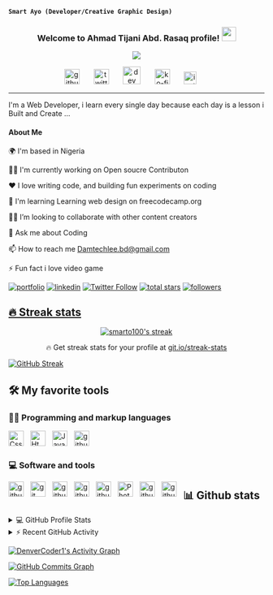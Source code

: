 
**`Smart Ayo (Developer/Creative Graphic Design)`**

<h3 align="center">
  <b> Welcome to Ahmad Tijani Abd. Rasaq profile!</b>
  <img src="https://media.giphy.com/media/hvRJCLFzcasrR4ia7z/giphy.gif" width="28">
</h3>

<!-- Typing SVG Smart - https://://github.com/smarto100/readme-typing-svg -->
<p align="center">
  <a href="https://github.com/smarto100/readme-typing-svg"><img src="https://readme-typing-svg.demolab.com/?lines=Web%20Developer;Experienced;%20Creative%2FGraphic%20Designer;6%2B%20Months%20of%20coding%20experience;Always%20learning%20new%20things&font=Fira%20Code&center=true&width=440&height=45&color=36454F&vCenter=true&size=22&pause=1000"></a> 
</p>

<!-- Social icons section -->
<p align="center">
 <a href="http://github.com/smarto100"><img alt="github" width="30px" src="https://cdn.jsdelivr.net/gh/devicons/devicon/icons/github/github-original.svg"/></a>
 &#8287;&#8287;&#8287;&#8287;&#8287;
 <a href="https://twitter.com/smarto_lee"><img alt="twitter" width="30px" src="https://simpleicons.org/icons/twitter.svg"/></a>
 &#8287;&#8287;&#8287;&#8287;&#8287;
 <a href="https://dev.to/smarto100"><img alt="dev" width="35px" src="https://simpleicons.org/icons/devdotto.svg"/></a>
 &#8287;&#8287;&#8287;&#8287;&#8287;
 <a href="https://ko-fi.com/smart100"><img alt="ko-fi" width="30px" src="https://simpleicons.org/icons/kofi.svg"/></a>
 &#8287;&#8287;&#8287;&#8287;&#8287;
 <a href="https://www.instagram.com/smart_kreative/"><img alt="instagram" width="25px" src="https://simpleicons.org/icons/instagram.svg"/></a>
 &#8287;&#8287;&#8287;&#8287;&#8287;
</p><hr>

 I'm a Web Developer, i learn every single day because each day is a lesson i Built and Create ...

 ####  About Me
 
 🌍  I'm based in Nigeria

👩‍💻 I'm currently working on Open soucre Contributon

❤️ I love writing code, and building fun experiments on coding

🧠  I'm learning Learning web design on freecodecamp.org

👯‍♀️ I’m looking to collaborate with other content creators

💬 Ask me about Coding

📫 How to reach me Damtechlee.bd@gmail.com

⚡️ Fun fact i love video game 
 
[![portfolio](https://img.shields.io/badge/Smart_portfolio-000?style=for-the-badge&logo=ko-fi&logoColor=white)](https://https://github.com/smarto100/)
[![linkedin](https://img.shields.io/badge/smart-linkedin-0A66C2?color=1DA1F2&logo=linked&style=for-the-badge)](https://www.linkedin.com/in/babatunde-damilola-01b2481bb/) 
[![Twitter Follow](https://img.shields.io/twitter/follow/smarto_lee?color=1DA1F2&logo=twitter&style=for-the-badge)](https://twitter.com/smarto_lee/)
<a href="https://github.com/smarto100?tab=repositories&sort=stargazers">
    <img alt="total stars" title="Total stars on GitHub" src="https://custom-icon-badges.demolab.com/github/stars/smarto100?color=55960c&style=for-the-badge&labelColor=488207&logo=star"/></a>   <a href="https://github.com/smarto100?tab=followers">
    <img alt="followers" title="Follow me on Github" src="https://custom-icon-badges.demolab.com/github/followers/smarto100?color=236ad3&labelColor=1155ba&style=for-the-badge&logo=person-add&label=Follow&logoColor=white"/></a>
 <a href="https://github.com/smarto100/Simple-View-Counter">

## 🔥 Streak stats

<!-- GitHub Readme Streak Stats - https://github.com/smarto100/github-readme-streak-stats -->
<p align="center">
  <a href="https://github.com/smarto100/github-readme-streak-stats">
    <img title="🔥 Get streak stats for your profile at git.io/streak-stats" alt="smarto100's streak" src="https://streak-stats.demolab.com/?user=smarto100&theme=gruvbox&hide_border=true&background=110635E2&fire=DDD2A6&dates=D3D5E2C4&stroke=CED0DDEC&ring=9C9EA8EC&currStreakNum=E5E5E5EC&sideNums=F9F9F9EC&currStreakLabel=D0D558F9&sideLabels=F1F766E2"/> 
  </a>
  <p align="center">🔥 Get streak stats for your profile at <a href="https://git.io/streak-stats">git.io/streak-stats</a></p>
</p>


[![GitHub Streak](https://streak-stats.demolab.com?user=smarto100&theme=gruvbox&hide_border=true&background=110635E2&fire=DDD2A6&dates=D3D5E2C4&stroke=CED0DDEC&ring=9C9EA8EC&currStreakNum=E5E5E5EC&sideNums=F9F9F9EC&currStreakLabel=D0D558F9&sideLabels=F1F766E2)](https://git.io/streak-stats)

## 🛠️ My favorite tools

### 👨‍💻 Programming and markup languages
<p>
<img align="left" alt="Css" width="30px" style="padding-right:10px;" src="https://cdn.jsdelivr.net/gh/devicons/devicon/icons/css3/css3-original.svg"/>
<img align="left" alt="Html" width="30px" style="padding-right:10px;" src="https://cdn.jsdelivr.net/gh/devicons/devicon/icons/html5/html5-original.svg"/>
<img align="left" alt="Javascript" width="30px" style="padding-right:10px;" src="https://cdn.jsdelivr.net/gh/devicons/devicon/icons/javascript/javascript-original.svg"/>
<img align="left" alt="github" width="30px" style="padding-right:10px;" src="https://cdn.jsdelivr.net/gh/devicons/devicon/icons/typescript/typescript-original.svg"/>
 </p><br><br>
 
 ### 💻 Software and tools
 <p>
 <img align="left" alt="github" width="30px" style="padding-right:10px;" src="https://cdn.jsdelivr.net/gh/devicons/devicon/icons/vscode/vscode-original.svg"/>
 <img align="left" alt="git" width="30px" style="padding-right:10px;" src="https://cdn.jsdelivr.net/gh/devicons/devicon/icons/git/git-original.svg"/>
 <img align="left" alt="github" width="30px" style="padding-right:10px;" src="https://cdn.jsdelivr.net/gh/devicons/devicon/icons/github/github-original.svg"/>
 <img align="left" alt="github" width="30px" style="padding-right:10px;" src="https://simpleicons.org/icons/stackoverflow.svg"/> 
 <img align="left" alt="github" width="30px" style="padding-right:10px;" src="https://cdn.jim-nielsen.com/macos/128/github-desktop-2021-05-20.png"/>
 <img align="left" alt="Photoshop" width="30px" style="padding-right:10px;" src="https://cdn.jsdelivr.net/gh/devicons/devicon/icons/photoshop/photoshop-line.svg"/>
 <img align="left" alt="github" width="30px" style="padding-right:10px;" src="https://i0.wp.com/mahalo-studio.com/wp-content/uploads/2020/07/coreldraw-logo.png?fit=572%2C600&ssl=1&is-pending-load=1"/>
<img align="left" alt="github" width="30px" style="padding-right:10px;" src="https://simpleicons.org/icons/obsstudio.svg"/> 
 </p>
   
   
   
   ## 📊 Github stats

<!-- https://github.com/anuraghazra/github-readme-stats -->
<details> 
  <summary>💻 GitHub Profile Stats</summary>
  <br/>
    <a href="https://github.com/anuraghazra/github-readme-stats"><img alt="DenverCoder1's Github Stats" src="https://denvercoder1-github-readme-stats.vercel.app/api/?username=DenverCoder1&show_icons=true&include_all_commits=true&count_private=true&theme=react&hide_border=true&bg_color=1F222E&title_color=F85D7F&icon_color=F8D866" height="192px"/></a>
  <a href="https://github.com/anuraghazra/github-readme-stats"><img alt="DenverCoder1's Top Languages" src="https://github-readme-stats.vercel.app/api/top-langs/?username=DenverCoder1&langs_count=8&layout=compact&theme=react&hide_border=true&bg_color=1F222E&title_color=F85D7F&icon_color=F8D866&hide=Jupyter%20Notebook" height="192px"/></a>
  <br/>
  <b>Note:</b> Top languages is only a metric of the languages my public code consists of and doesn't reflect experience or skill level.
</details>

<!-- https://github.com/jamesgeorge007/github-activity-readme -->
<details>
  <summary>⚡ Recent GitHub Activity</summary>
  <br/>

<!--START_SECTION:activity-->

1. 🗣 Commented on [#5](https://github.com/nextcord/nextcord-ext-help-commands/issues/5) in [nextcord/nextcord-ext-help-commands](https://github.com/nextcord/nextcord-ext-help-commands)
2. 🗣 Commented on [#5](https://github.com/nextcord/nextcord-ext-help-commands/issues/5) in [nextcord/nextcord-ext-help-commands](https://github.com/nextcord/nextcord-ext-help-commands)
3. 🗣 Commented on [#5](https://github.com/nextcord/nextcord-ext-help-commands/issues/5) in [nextcord/nextcord-ext-help-commands](https://github.com/nextcord/nextcord-ext-help-commands)
4. 🎉 Merged PR [#163](https://github.com/DenverCoder1/readme-typing-svg/pull/163) in [DenverCoder1/readme-typing-svg](https://github.com/DenverCoder1/readme-typing-svg)
5. 🎉 Merged PR [#348](https://github.com/DenverCoder1/github-readme-streak-stats/pull/348) in [DenverCoder1/github-readme-streak-stats](https://github.com/DenverCoder1/github-readme-streak-stats)
    <!--END_SECTION:activity-->
    </details>

<!-- https://github.com/ashutosh00710/github-readme-activity-graph -->

<a href="https://github.com/ashutosh00710/github-readme-activity-graph"><img alt="DenverCoder1's Activity Graph" src="https://denvercoder1-activity-graph.herokuapp.com/graph/?username=DenverCoder1&bg_color=1F222E&color=F8D866&line=F85D7F&point=FFFFFF&hide_border=true" /></a>
   
 
 <a href="http://www.github.com/smarto100"><img src="https://activity-graph.herokuapp.com/graph?username=theselaw&bg_color=000000&color=facc15&line=facc15&point=facc15&area_color=000000&area=true&hide_border=true&custom_title=GitHub%20Commits%20Graph" alt="GitHub Commits Graph" /></a>
         
<a href="https://github.com/theselaw" align="left"><img src="https://github-readme-stats.vercel.app/api/top-langs/?username=theselaw&langs_count=10&title_color=facc15&text_color=facc15&icon_color=facc15&bg_color=000000&hide_border=true&locale=en&custom_title=Top%20%Languages" alt="Top Languages" /></a>
 
 
 
  
          
      
 

           
          
     
  
   
   
  
   
 
   

          

  
         
          
         
   
          
  


